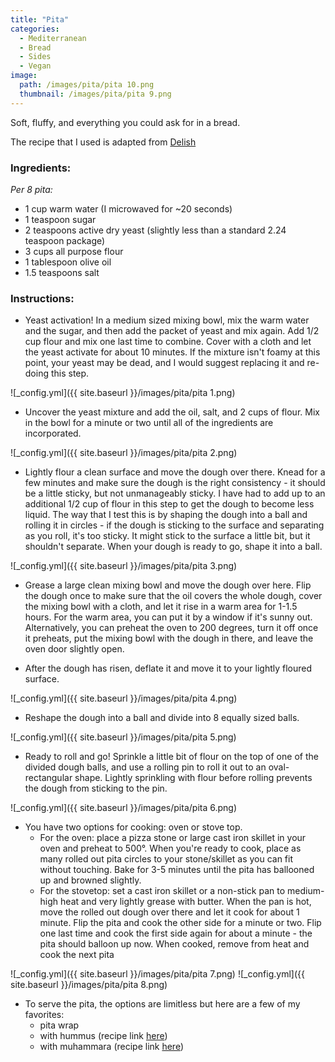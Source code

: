 ```yaml
---
title: "Pita"
categories:
  - Mediterranean
  - Bread
  - Sides
  - Vegan
image:
  path: /images/pita/pita 10.png
  thumbnail: /images/pita/pita 9.png
---
```


Soft, fluffy, and everything you could ask for in a bread.

The recipe that I used is adapted from [Delish](https://www.delish.com/cooking/recipe-ideas/a28143766/homemade-pita-bread/)

### Ingredients:

_Per 8 pita:_

* 1 cup warm water (I microwaved for ~20 seconds)
* 1 teaspoon sugar
* 2 teaspoons active dry yeast (slightly less than a standard 2.24 teaspoon package)
* 3 cups all purpose flour
* 1 tablespoon olive oil
* 1.5 teaspoons salt


### Instructions:

* Yeast activation! In a medium sized mixing bowl, mix the warm water and the sugar, and then add the packet of yeast and mix again. Add 1/2 cup flour and mix one last time to combine. Cover with a cloth and let the yeast activate for about 10 minutes. If the mixture isn't foamy at this point, your yeast may be dead, and I would suggest replacing it and re-doing this step.

![_config.yml]({{ site.baseurl }}/images/pita/pita 1.png)

* Uncover the yeast mixture and add the oil, salt, and 2 cups of flour. Mix in the bowl for a minute or two until all of the ingredients are incorporated. 

![_config.yml]({{ site.baseurl }}/images/pita/pita 2.png)

* Lightly flour a clean surface and move the dough over there. Knead for a few minutes and make sure the dough is the right consistency - it should be a little sticky, but not unmanageably sticky. I have had to add up to an additional 1/2 cup of flour in this step to get the dough to become less liquid. The way that I test this is by shaping the dough into a ball and rolling it in circles - if the dough is sticking to the surface and separating as you roll, it's too sticky. It might stick to the surface a little bit, but it shouldn't separate. When your dough is ready to go, shape it into a ball.  

![_config.yml]({{ site.baseurl }}/images/pita/pita 3.png)

* Grease a large clean mixing bowl and move the dough over here. Flip the dough once to make sure that the oil covers the whole dough, cover the mixing bowl with a cloth, and let it rise in a warm area for 1-1.5 hours. For the warm area, you can put it by a window if it's sunny out. Alternatively, you can preheat the oven to 200 degrees, turn it off once it preheats, put the mixing bowl with the dough in there, and leave the oven door slightly open.

* After the dough has risen, deflate it and move it to your lightly floured surface. 

![_config.yml]({{ site.baseurl }}/images/pita/pita 4.png)

* Reshape the dough into a ball and divide into 8 equally sized balls.

![_config.yml]({{ site.baseurl }}/images/pita/pita 5.png)

* Ready to roll and go! Sprinkle a little bit of flour on the top of one of the divided dough balls, and use a rolling pin to roll it out to an oval-rectangular shape. Lightly sprinkling with flour before rolling prevents the dough from sticking to the pin. 

![_config.yml]({{ site.baseurl }}/images/pita/pita 6.png)

* You have two options for cooking: oven or stove top. 
  - For the oven: place a pizza stone or large cast iron skillet in your oven and preheat to 500°. When you're ready to cook, place as many rolled out pita circles to your stone/skillet as you can fit without touching. Bake for 3-5 minutes until the pita has ballooned up and browned slightly.
  - For the stovetop: set a cast iron skillet or a non-stick pan to medium-high heat and very lightly grease with butter. When the pan is hot, move the rolled out dough over there and let it cook for about 1 minute. Flip the pita and cook the other side for a minute or two. Flip one last time and cook the first side again for about a minute - the pita should balloon up now. When cooked, remove from heat and cook the next pita
  
![_config.yml]({{ site.baseurl }}/images/pita/pita 7.png)
![_config.yml]({{ site.baseurl }}/images/pita/pita 8.png)

* To serve the pita, the options are limitless but here are a few of my favorites:
  - pita wrap 
  - with hummus (recipe link [here](https://www.whatsprernacooking.com/mediterranean/sides/vegan/hummus/))
  - with muhammara (recipe link [here](https://www.whatsprernacooking.com/mediterranean/sides/vegan/muhammara/))


